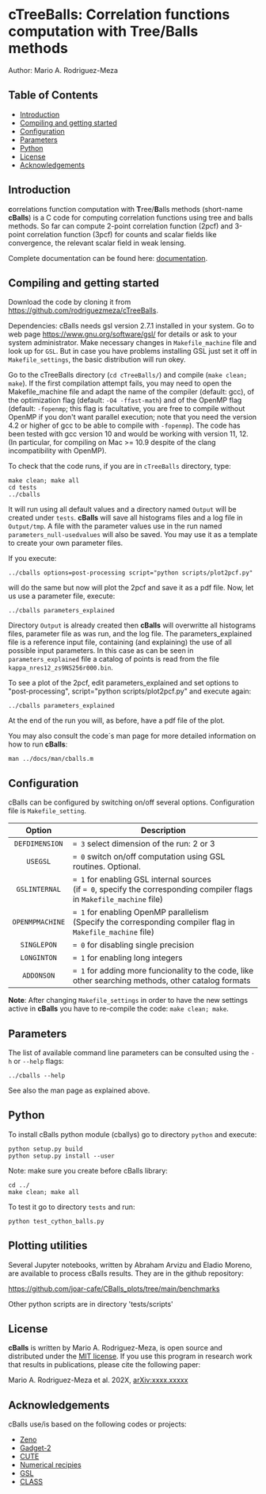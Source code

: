 # cTreeBalls: Correlation functions computation with Tree/Balls methods

Author: Mario A. Rodriguez-Meza

## Table of Contents

-   [Introduction](#introduction)
-   [Compiling and getting started](#compiling-and-getting-started)
-   [Configuration](#configuration)
-   [Parameters](#parameters)
-   [Python](#python)
-   [License](#license)
-   [Acknowledgements](#acknowledgements)

## Introduction

**c**orrelations function computation with **T**ree/**B**alls methods (short-name **cBalls**) is a C code for computing correlation functions using tree and balls methods. So far can compute 2-point correlation function (2pcf) and 3-point correlation function (3pcf) for counts and scalar fields like convergence, the relevant scalar field in weak lensing.

Complete documentation can be found here: [documentation](docs/_build/html/index.html).

## Compiling and getting started

Download the code by cloning it from https://github.com/rodriguezmeza/cTreeBalls.

Dependencies: cBalls needs gsl version 2.7.1 installed in your system. Go to web page https://www.gnu.org/software/gsl/ for details or ask to your system administrator. Make necessary changes in `Makefile_machine` file and look up for `GSL`. But in case you have problems installing GSL just set it off in `Makefile_settings`, the basic distribution will run okey.

Go to the cTreeBalls directory (`cd cTreeBalls/`) and compile (`make clean; make`). If the first compilation attempt fails, you may need to open the Makefile_machine file and adapt the name of the compiler (default: gcc), of the optimization flag (default: `-O4 -ffast-math`) and of the OpenMP flag (default: `-fopenmp`; this flag is facultative, you are free to compile without OpenMP if you don't want parallel execution; note that you need the version 4.2 or higher of gcc to be able to compile with `-fopenmp`). The code has been tested with gcc version 10 and would be working with version 11, 12. (In particular, for compiling on Mac >= 10.9 despite of the clang incompatibility with OpenMP).

To check that the code runs, if you are in `cTreeBalls` directory, type:

    make clean; make all
    cd tests
    ../cballs

It will run using all default values and a directory named `Output` will be created under `tests`. **cBalls** will save all histograms files and a log file in `Output/tmp`. A file with the parameter values use in the run named `parameters_null-usedvalues` will also be saved. You may use it as a template to create your own parameter files.

If you execute:

    ../cballs options=post-processing script="python scripts/plot2pcf.py"

will do the same but now will plot the 2pcf and save it as a pdf file. Now, let us use a parameter file, execute:

    ../cballs parameters_explained

Directory `Output` is already created then **cBalls** will overwritte all histograms files, parameter file as was run, and the log file. The parameters_explained file is a reference input file, containing (and explaining) the use of all possible input parameters. In this case as can be seen in `parameters_explained` file a catalog of points is read from the file `kappa_nres12_zs9NS256r000.bin`.

To see a plot of the 2pcf, edit parameters_explained and set options to "post-processing", script="python scripts/plot2pcf.py" and execute again:
 
    ../cballs parameters_explained

At the end of the run you will, as before, have a pdf file of the plot.

You may also consult the code´s man page for more detailed information on how to run **cBalls**:

    man ../docs/man/cballs.m


## Configuration

cBalls can be configured by switching on/off several options. Configuration file is `Makefile_setting`.

| Option         | Description                                                                                                                                                   |
|:--------------:|---------------------------------------------------------------------------------------------------------------------------------------------------------------|
| `DEFDIMENSION`       | `= 3` select dimension of the run: 2 or 3                                                                                                                     |
| `USEGSL`       | `= 0` switch on/off computation using GSL routines. Optional.                                                                                                                      |
| `GSLINTERNAL`     | `= 1` for enabling GSL internal sources<br />(if `= 0`, specify the corresponding compiler flags in `Makefile_machine` file)                                                             |
| `OPENMPMACHINE`     | `= 1` for enabling OpenMP parallelism<br />(Specify the corresponding compiler flag in `Makefile_machine` file)                                                             |
| `SINGLEPON`    | `= 0` for disabling single precision                                                                                                                             |
| `LONGINTON`    | `= 1` for enabling long integers                                                                                                                             |
| `ADDONSON`  | `= 1` for adding more funcionality to the code, like other searching methods, other catalog formats                                                                                                |

**Note**:
After changing `Makefile_settings` in order to have the new settings active in **cBalls** you have to re-compile the code: `make clean; make`. 

## Parameters

The list of available command line parameters can be consulted using the `-h` or `--help` flags:

    ../cballs --help

See also the man page as explained above.


## Python

To install cBalls python module (cballys) go to directory `python` and execute:

    python setup.py build
    python setup.py install --user

Note: make sure you create before cBalls library:

    cd ../
    make clean; make all

To test it go to directory `tests` and run:

    python test_cython_balls.py


## Plotting utilities

Several Jupyter notebooks, written by Abraham Arvizu and Eladio Moreno, are available to process cBalls results. They are in the github repository: 

https://github.com/joar-cafe/CBalls_plots/tree/main/benchmarks

Other python scripts are in directory 'tests/scripts'


## License

**cBalls** is written by Mario A. Rodriguez-Meza, is open source and distributed under the [MIT license](LICENSE.txt). If you use this program in research work that results in publications, please cite the following paper:

Mario A. Rodriguez-Meza et al. 202X, [arXiv:xxxx.xxxxx](https://ui.adsabs.harvard.edu/abs/202XarXivxxxxxxxxxX/abstract)

## Acknowledgements

cBalls use/is based on the following codes or projects:
-   [Zeno](https://home.ifa.hawaii.edu/users/barnes/zeno/index.html)
-   [Gadget-2](https://wwwmpa.mpa-garching.mpg.de/gadget/)
-   [CUTE](https://github.com/damonge/CUTE)
-   [Numerical recipies](https://numerical.recipes/)
-   [GSL](https://www.gnu.org/software/gsl/)
-   [CLASS](https://github.com/lesgourg/class_public)

